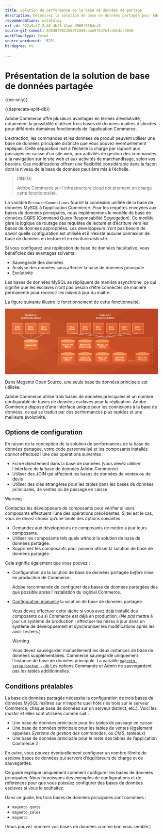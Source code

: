 ```yaml
---
title: Solution de performance de la base de données de partage
description: Découvrez la solution de base de données partagée pour Adobe Commerce.
recommendations: noCatalog
exl-id: 922a9af7-2c46-4bf3-b1ad-d966f5564ec0
source-git-commit: 8d0d8f9822b88f2dd8cbae8f6d7e3cdb14cc4848
workflow-type: tm+mt
source-wordcount: '623'
ht-degree: 0%

---
```


# Présentation de la solution de base de données partagée

{{ee-only}}

{{deprecate-split-db}}

Adobe Commerce offre plusieurs avantages en termes d’évolutivité, notamment la possibilité d’utiliser trois bases de données maîtres distinctes pour différents domaines fonctionnels de l’application Commerce.

L’extraction, les commandes et les données de produit peuvent utiliser une base de données principale distincte que vous pouvez éventuellement répliquer. Cette séparation met à l’échelle la charge par rapport aux passages en caisse d’un site web, aux activités de gestion des commandes, à la navigation sur le site web et aux activités de marchandisage, selon vos besoins. Ces modifications offrent une flexibilité considérable dans la façon dont le niveau de la base de données peut être mis à l’échelle.

>[!INFO]
>
>Adobe Commerce sur l’infrastructure cloud _not_ prennent en charge cette fonctionnalité.

La variable `ResourceConnections` fournit la connexion unifiée de la base de données MySQL à l’application Commerce. Pour les requêtes envoyées aux bases de données principales, nous implémentons le modèle de base de données CQRS (Command Query Responsabilité Segregation). Ce modèle gère la logique de routage des requêtes de lecture et d’écriture vers les bases de données appropriées. Les développeurs n’ont pas besoin de savoir quelle configuration est utilisée et il n’existe aucune connexion de base de données en lecture et en écriture distincte.

Si vous configurez une réplication de base de données facultative, vous bénéficiez des avantages suivants :

- Sauvegarde des données
- Analyse des données sans affecter la base de données principale
- Évolutivité

Les bases de données MySQL se répliquent de manière asynchrone, ce qui signifie que les esclaves n’ont pas besoin d’être connectés de manière permanente pour recevoir les mises à jour du maître.

La figure suivante illustre le fonctionnement de cette fonctionnalité.

![Adobe Commerce utilise différentes bases de données pour stocker des tables.](../../assets/configuration/split-db-diagram-ee.png)

Dans Magento Open Source, une seule base de données principale est utilisée.

Adobe Commerce utilise trois bases de données principales et un nombre configurable de bases de données esclaves pour la réplication. Adobe Commerce dispose d’une interface unique pour les connexions à la base de données, ce qui se traduit par des performances plus rapides et une meilleure évolutivité.

## Options de configuration

En raison de la conception de la solution de performances de la base de données partagée, votre code personnalisé et les composants installés _cannot_ effectuez l’une des opérations suivantes :

- Ecrire directement dans la base de données (vous devez utiliser l&#39;interface de la base de données Adobe Commerce)
- Utiliser des JOIN qui affectent les bases de données de ventes ou de devis
- Utiliser des clés étrangères pour les tables dans les bases de données principales, de ventes ou de passage en caisse

>[!WARNING]
>
>Contactez les développeurs de composants pour vérifier si leurs composants effectuent l’une des opérations précédentes. Si tel est le cas, vous ne devez choisir qu’une seule des options suivantes :
>
>- Demandez aux développeurs de composants de mettre à jour leurs composants.
>- Utiliser les composants tels quels _without_ la solution de base de données partagée.
>- Supprimez les composants pour pouvoir utiliser la solution de base de données partagée.

Cela signifie également que vous pouvez :

- Configuration de la solution de base de données partagée _before_ mise en production de Commerce.

  Adobe recommande de configurer des bases de données partagées dès que possible après l’installation du logiciel Commerce.

- [Configuration manuelle](multi-master-manual.md) la solution de base de données partagée.

  Vous devez effectuer cette tâche si vous avez déjà installé des composants ou si Commerce est déjà en production. (_Ne pas_ mettre à jour un système de production ; effectuer les mises à jour dans un système de développement et synchroniser les modifications après les avoir testées.)

  >[!WARNING]
  >
  >Vous devez sauvegarder manuellement les deux instances de base de données supplémentaires. Commerce sauvegarde uniquement l’instance de base de données principale. La variable [`magento setup:backup --db`](../../installation/tutorials/backup.md) Les options Commande et Admin ne sauvegardent pas les tables additionnelles.

## Conditions préalables

La base de données partagée nécessite la configuration de trois bases de données MySQL maîtres sur n’importe quel hôte (les trois sur le serveur Commerce, chaque base de données sur un serveur distinct, etc.). Voici les _master_ et elles sont utilisées comme suit :

- Une base de données principale pour les tables de passage en caisse
- Une base de données principale pour les tables de ventes (également appelées _Système de gestion des commandes_, ou _OMS_, tableaux)
- Une base de données principale pour le reste des tables de l’application Commerce 2

En outre, vous pouvez éventuellement configurer un nombre illimité de _esclave_ bases de données qui servent d’équilibreurs de charge et de sauvegardes.

Ce guide explique uniquement comment configurer les bases de données principales. Nous fournissons des exemples de configurations et de références pour que vous puissiez configurer des bases de données esclaves si vous le souhaitez.

Dans ce guide, les trois bases de données principales sont nommées :

- `magento_quote`
- `magento_sales`
- `magento`

(Vous pouvez nommer vos bases de données comme bon vous semble.)
